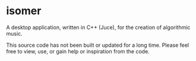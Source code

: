 # isomer
A desktop application, written in C++ (Juce), for the creation of algorithmic music.

This source code has not been built or updated for a long time. Please feel free to view, use, or gain help or inspiration from the code.

